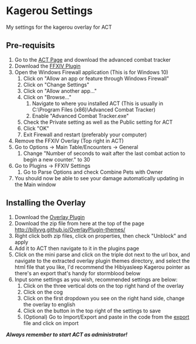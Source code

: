# Kagerou Settings
My settings for the kagerou overlay for ACT

## Pre-requisits
1. Go to the [ACT Page](http://advancedcombattracker.com/) and download the advanced combat tracker
2. Download the [FFXIV Plugin](http://advancedcombattracker.com/includes/page-download.php?id=66)
3. Open the Windows Firewall application (This is for Windows 10)
    1. Click on "Allow an app or feature through Windows Firewall"
    2. Click on "Change Settings"
    3. Click on "Allow another app..."
    4. Click on "Browse..."
        1. Navigate to where you installed ACT (This is usually in C:\Program Files (x86)\Advanced Combat Tracker)
        2. Enable "Advanced Combat Tracker.exe"
    5. Check the Private setting as well as the Public setting for ACT
    6. Click "OK"
    7. Exit Firewall and restart (preferably your computer)
4. Remove the FFXIV Overlay (Top right in ACT)
5. Go to Options -> Main Table/Encounters -> General
    1. Change "Number of seconds to wait after the last combat action to begin a new counter." to 30
6. Go to Plugins -> FFXIV Settings
    1. Go to Parse Options and check Combine Pets with Owner
7. You should now be able to see your damage automatically updating in the Main window

## Installing the Overlay
1. Download the [Overlay Plugin](https://github.com/hibiyasleep/OverlayPlugin/releases/tag/0.3.3.11)
3. Download the zip file from here at the top of the page http://billyvg.github.io/OverlayPlugin-themes/
2. Right click both zip files, click on properties, then check "Unblock" and apply
3. Add it to ACT then navigate to it in the plugins page
4. Click on the mini parse and click on the triple dot next to the url box, and navigate to the extracted overlay plugin themes directory, and select the html file that you like, I'd recommend the Hibiyasleep Kagerou pointer as there's an export that's handy for stormblood below
5. Input some settings as you wish, recommended settings are below:
    1. Click on the three vertical dots on the top right hand of the overlay
    2. Click on the cog
    3. Click on the first dropdown you see on the right hand side, change the overlay to english
    4. Click on the button in the top right of the settings to save
    5. (Optional) Go to Import/Export and paste in the code from the [export](export.txt) file and click on import

***Always remember to start ACT as administrator!***
